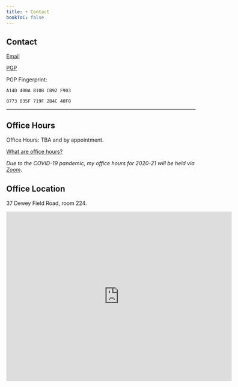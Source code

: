 ```yaml
---
title: + Contact
bookToC: false
---
```


## Contact

<i class="fas fa-envelope"></i> [Email](mailto:alan.c.taylor@dartmouth.edu)

<i class="fas fa-key"></i> [PGP](/pgp/Alan.c.Taylor.asc) 

<i class="fas fa-fingerprint"></i> PGP Fingerprint:

`A14D 400A 810B CB92 F903`

`8773 035F 719F 2B4C 40F0`

---

## Office Hours


<i class="fas fa-clock"></i> Office Hours: TBA and by appointment. 

<i class="fas fa-question-circle"></i> [What are office hours?](https://vimeo.com/270014784)

[<i class="fas fa-virus"></i>]() *Due to the  COVID-19 pandemic, my office hours for 2020-21 will be held via [Zoom](https://dartmouth.zoom.us/)*.

## Office Location

<i class="fas fa-map-marker-alt"></i> 37 Dewey Field Road, room 224.


<iframe src="https://www.google.com/maps/embed?pb=!1m18!1m12!1m3!1d2884.0773307396094!2d-72.28864368406833!3d43.708941979119444!2m3!1f0!2f0!3f0!3m2!1i1024!2i768!4f13.1!3m3!1m2!1s0x4cb4c9c4ddbc85d7%3A0x147db295894f123c!2s37%20Dewey%20Field%20Road!5e0!3m2!1sen!2sus!4v1590085426966!5m2!1sen!2sus" width="600" height="450" frameborder="0" style="border:0;" allowfullscreen="" aria-hidden="false" tabindex="0"></iframe>

